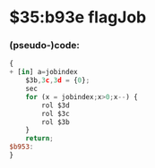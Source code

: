 ﻿
# $35:b93e flagJob



### (pseudo-)code:
```js
{
+ [in] a=jobindex
	$3b,3c,3d = {0};
	sec
	for (x = jobindex;x>0;x--) {
		rol $3d
		rol $3c
		rol $3b
	}
	return;
$b953:
}
```



